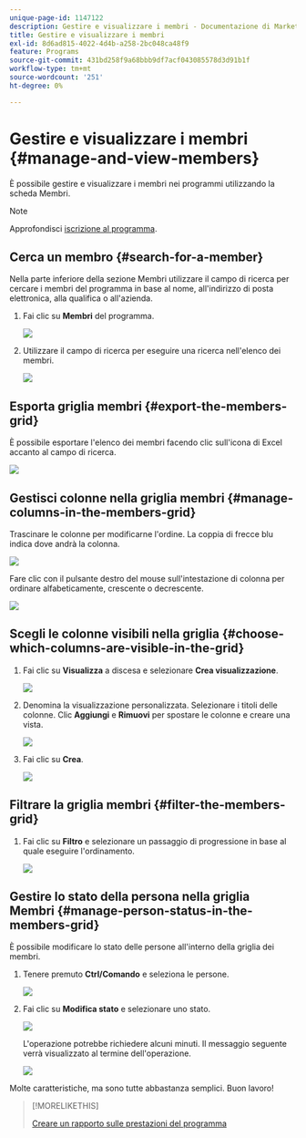 ```yaml
---
unique-page-id: 1147122
description: Gestire e visualizzare i membri - Documentazione di Marketo - Documentazione del prodotto
title: Gestire e visualizzare i membri
exl-id: 8d6ad815-4022-4d4b-a258-2bc048ca48f9
feature: Programs
source-git-commit: 431bd258f9a68bbb9df7acf043085578d3d91b1f
workflow-type: tm+mt
source-wordcount: '251'
ht-degree: 0%

---
```


# Gestire e visualizzare i membri {#manage-and-view-members}

È possibile gestire e visualizzare i membri nei programmi utilizzando la scheda Membri.

>[!NOTE]
>
>Approfondisci [iscrizione al programma](/help/marketo/product-docs/core-marketo-concepts/programs/creating-programs/understanding-program-membership.md).

## Cerca un membro {#search-for-a-member}

Nella parte inferiore della sezione Membri utilizzare il campo di ricerca per cercare i membri del programma in base al nome, all&#39;indirizzo di posta elettronica, alla qualifica o all&#39;azienda.

1. Fai clic su **Membri** del programma.

   ![](assets/image2014-10-1-16-3a0-3a29.png)

1. Utilizzare il campo di ricerca per eseguire una ricerca nell&#39;elenco dei membri.

   ![](assets/image2014-10-1-16-3a7-3a20.png)

## Esporta griglia membri {#export-the-members-grid}

È possibile esportare l&#39;elenco dei membri facendo clic sull&#39;icona di Excel accanto al campo di ricerca.

![](assets/image2014-10-1-16-3a9-3a55.png)

## Gestisci colonne nella griglia membri {#manage-columns-in-the-members-grid}

Trascinare le colonne per modificarne l&#39;ordine. La coppia di frecce blu indica dove andrà la colonna.

![](assets/image2014-10-1-16-3a25-3a30.png)

Fare clic con il pulsante destro del mouse sull&#39;intestazione di colonna per ordinare alfabeticamente, crescente o decrescente.

![](assets/image2014-10-1-17-3a3-3a28.png)

## Scegli le colonne visibili nella griglia {#choose-which-columns-are-visible-in-the-grid}

1. Fai clic su **Visualizza** a discesa e selezionare **Crea visualizzazione**.

   ![](assets/image2014-10-1-16-3a32-3a43.png)

1. Denomina la visualizzazione personalizzata. Selezionare i titoli delle colonne. Clic **Aggiungi** e **Rimuovi** per spostare le colonne e creare una vista.

   ![](assets/image2014-10-1-16-3a36-3a52.png)

1. Fai clic su **Crea**.

   ![](assets/image2014-10-1-16-3a38-3a7.png)

## Filtrare la griglia membri  {#filter-the-members-grid}

1. Fai clic su **Filtro** e selezionare un passaggio di progressione in base al quale eseguire l&#39;ordinamento.

   ![](assets/image2014-10-1-16-3a42-3a4.png)

## Gestire lo stato della persona nella griglia Membri {#manage-person-status-in-the-members-grid}

È possibile modificare lo stato delle persone all&#39;interno della griglia dei membri.

1. Tenere premuto **Ctrl/Comando** e seleziona le persone.

   ![](assets/image2014-10-1-16-3a44-3a27.png)

1. Fai clic su **Modifica stato** e selezionare uno stato.

   ![](assets/image2014-10-1-16-3a47-3a45.png)

   L&#39;operazione potrebbe richiedere alcuni minuti. Il messaggio seguente verrà visualizzato al termine dell&#39;operazione.

   ![](assets/changestatusconfirm.png)

Molte caratteristiche, ma sono tutte abbastanza semplici. Buon lavoro!

>[!MORELIKETHIS]
>
>[Creare un rapporto sulle prestazioni del programma](/help/marketo/product-docs/core-marketo-concepts/programs/program-performance-report/create-a-program-performance-report.md)
